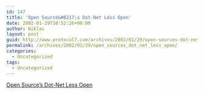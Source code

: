 ```yaml
---
id: 147
title: 'Open Source&#8217;s Dot-Net Less Open'
date: 2002-01-29T10:52:26+00:00
author: Niklas
layout: post
guid: http://www.protocol7.com/archives/2002/01/29/open-sources-dot-net-less-open/
permalink: /archives/2002/01/29/open_sources_dot_net_less_open/
categories:
  - Uncategorized
tags:
  - Uncategorized
---
```

<div class='microid-aa2d55219f099d8eed54c7f96a654cab84a4f742'>
  <p>
    <a href="http://www.wired.com/news/technology/0,1282,50037,00.html">Open Source&#8217;s Dot-Net Less Open</a>
  </p>
</div>